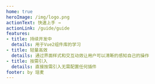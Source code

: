 ```yaml
---
home: true
heroImage: /img/logo.png
actionText: 快速上手 →
actionLink: /guide/guide
features:
- title: 持续开发中
  details: 用于Vue2组件库的学习
- title: 轻量高效
  details: 通过界面样式和交互动效让用户可以清晰的感知自己的操作
- title: 按需引入
  details: 直接按需引入无需配置任何插件
footer: by 瑶麦
---
```


#
